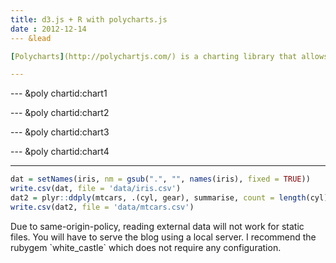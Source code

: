 ```yaml
---
title: d3.js + R with polycharts.js
date : 2012-12-14
--- &lead

[Polycharts](http://polychartjs.com/) is a charting library that allows users to create elegant, interactive visualizations using `d3.js` and grammar of graphics.

---
```


<script 
  src="https://raw.github.com/Polychart/polychart.js/master/polychart.latest.min.js">
</script>

<style>
.mycode pre {
  font-size: 11px;
  line-height: 16px;
}
</style>

<script>
gg.opts.graph.branding = false;
gg.opts.graph.width = 400;
gg.opts.graph.height = 300;
</script>

--- &poly chartid:chart1

<script>
gg.data.fetch("data/tips.csv", function(data){
  gg.graph(data)
    .layer(gg.layer.point()
      .map({'x': 'total_bill', 'y': 'tip'})
      .map('color', 'day')
      .opts({'opacity': 0.6, 'radius': 2}))
    .opts('title', 'Tips Dataset')
    .facet(gg.facet.wrap('sex').ncol(2))
    .render("#{{slide.chartid}}")
  });
</script>

--- &poly chartid:chart2

<script>
gg.data.fetch('data/mtcars.csv', function(data){
  gg.graph(data)
  .layer(gg.layer.bar()
    .map({'x':'cyl', 'y':'count', 'color':'gear'}))
  .scale('x', gg.scale.discrete())
  .render('#{{slide.chartid}}');
});
</script>

--- &poly chartid:chart3

<script>
  gg.data.fetch("data/iris.csv", function(data) {
    gg.graph(data)
    .layer(gg.layer.point()
      .map({'x':'SepalLength', 'y':'PetalLength'})
      .map('color', 'Species'))
    .opts('title', 'Iris: Scatter Plot')
    .render("#{{slide.chartid}}");
  }); 
</script>

--- &poly chartid:chart4

<script>
  gg.data.fetch("data/iris.csv", function(data){
    gg.graph(data)
    .layer(gg.layer.point()
      .map({'x': 'SepalLength', 'y': 'PetalLength'}))
    .opts('title', 'Iris Flower Dataset')
    .facet(gg.facet.wrap('Species').ncol(3))
    .render("#{{slide.chartid}}")
  });
</script>

---


```r
dat = setNames(iris, nm = gsub(".", "", names(iris), fixed = TRUE))
write.csv(dat, file = 'data/iris.csv')
dat2 = plyr::ddply(mtcars, .(cyl, gear), summarise, count = length(cyl))
write.csv(dat2, file = 'data/mtcars.csv')
```


<div class="alert">
 <p> Due to same-origin-policy, reading external data will not work for static files. You will have to serve the blog using a local server. I recommend the rubygem `white_castle` which does not require any configuration.</p>
</div>






